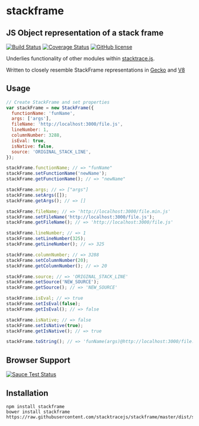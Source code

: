 # stackframe

## JS Object representation of a stack frame

[![Build Status](https://travis-ci.org/stacktracejs/stackframe.svg?branch=master)](https://travis-ci.org/stacktracejs/stackframe) [![Coverage Status](https://img.shields.io/coveralls/stacktracejs/stackframe.svg)](https://coveralls.io/r/stacktracejs/stackframe?branch=master) [![GitHub license](https://img.shields.io/github/license/stacktracejs/stackframe.svg)](https://opensource.org/licenses/MITx)

Underlies functionality of other modules within [stacktrace.js](https://www.stacktracejs.com).

Written to closely resemble StackFrame representations in [Gecko](http://mxr.mozilla.org/mozilla-central/source/xpcom/base/nsIException.idl#14) and [V8](https://github.com/v8/v8/wiki/Stack%20Trace%20API)

## Usage

```js
// Create StackFrame and set properties
var stackFrame = new StackFrame({
  functionName: 'funName',
  args: ['args'],
  fileName: 'http://localhost:3000/file.js',
  lineNumber: 1,
  columnNumber: 3288,
  isEval: true,
  isNative: false,
  source: 'ORIGINAL_STACK_LINE',
});

stackFrame.functionName; // => "funName"
stackFrame.setFunctionName('newName');
stackFrame.getFunctionName(); // => "newName"

stackFrame.args; // => ["args"]
stackFrame.setArgs([]);
stackFrame.getArgs(); // => []

stackFrame.fileName; // => 'http://localhost:3000/file.min.js'
stackFrame.setFileName('http://localhost:3000/file.js');
stackFrame.getFileName(); // => 'http://localhost:3000/file.js'

stackFrame.lineNumber; // => 1
stackFrame.setLineNumber(325);
stackFrame.getLineNumber(); // => 325

stackFrame.columnNumber; // => 3288
stackFrame.setColumnNumber(20);
stackFrame.getColumnNumber(); // => 20

stackFrame.source; // => 'ORIGINAL_STACK_LINE'
stackFrame.setSource('NEW_SOURCE');
stackFrame.getSource(); // => 'NEW_SOURCE'

stackFrame.isEval; // => true
stackFrame.setIsEval(false);
stackFrame.getIsEval(); // => false

stackFrame.isNative; // => false
stackFrame.setIsNative(true);
stackFrame.getIsNative(); // => true

stackFrame.toString(); // => 'funName(args)@http://localhost:3000/file.js:325:20'
```

## Browser Support

[![Sauce Test Status](https://saucelabs.com/browser-matrix/stacktracejs.svg)](https://saucelabs.com/u/stacktracejs)

## Installation

```
npm install stackframe
bower install stackframe
https://raw.githubusercontent.com/stacktracejs/stackframe/master/dist/stackframe.min.js
```

